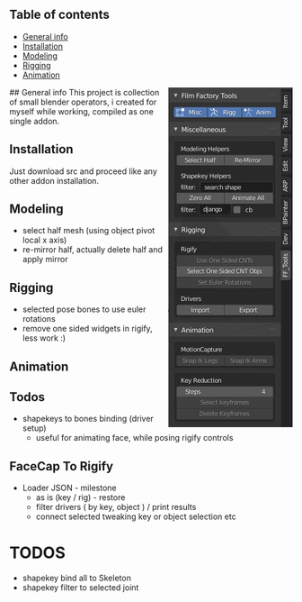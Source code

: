 ## Table of contents
* [General info](#general-info)
* [Installation](#installation)
* [Modeling](#modeling)
* [Rigging](#rigging)
* [Animation](#animation)
<img style="float: right;" src="./screenshots/wip_2019_12_10.jpg">
## General info
This project is collection of small blender operators, i created for myself while working, compiled as one single addon.

## Installation
Just download src and proceed like any other addon installation.


## Modeling
- select half mesh (using object pivot local x axis)
- re-mirror half, actually delete half and apply mirror

## Rigging
- selected pose bones to use euler rotations
- remove one sided widgets in rigify, less work :)


## Animation


## Todos
- shapekeys to bones binding (driver setup)
    - useful for animating face, while posing rigify controls

## FaceCap To Rigify
- Loader JSON - milestone
    - as is (key / rig) - restore
    - filter drivers ( by key, object ) / print results
    - connect selected tweaking key or object selection etc


# TODOS

- shapekey bind all to Skeleton
- shapekey filter to selected joint
